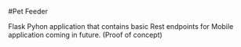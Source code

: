 #Pet Feeder

Flask Pyhon application that contains basic Rest endpoints for Mobile application coming in future. (Proof of concept)
